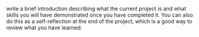 write a brief introduction describing what the current project is and what skills you will have demonstrated once you have completed it. You can also do this as a self-reflection at the end of the project, which is a good way to review what you have learned.